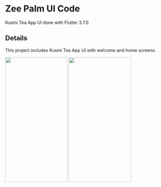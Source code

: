 # Zee Palm UI Code

Kusmi Tea App UI done with Flutter 3.7.0

## Details

This project includes Kusmi Tea App UI with welcome and home screens.

<img src="https://user-images.githubusercontent.com/128903428/236231469-9b5099d7-ead3-421f-b4c2-fef60f6beb12.png" width="200" height="400" />
<img src="https://user-images.githubusercontent.com/128903428/236231969-78c3182c-713a-4a5f-9fd1-608d8cf42ad2.png" width="200" height="400" />
